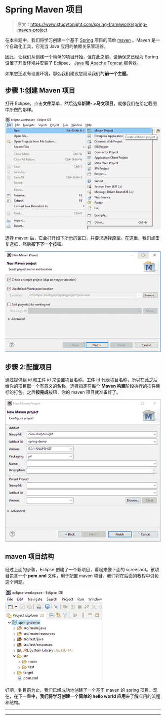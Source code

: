 # Spring Maven 项目

> 原文：<https://www.studytonight.com/spring-framework/spring-maven-project>

在本主题中，我们将学习创建一个基于 [Spring](https://www.studytonight.com/spring-framework/spring-introduction) 项目的简单 [maven](https://www.studytonight.com/maven/) 。Maven 是一个自动化工具，它充当 Java 应用的依赖关系管理器。

因此，让我们从创建一个简单的项目开始，但在此之前，请确保您已经为 Spring 设置了开发环境并安装了 Eclipse、 [Java 和 Apache Tomcat 服务器。](https://www.studytonight.com/java/)

如果您还没有设置环境，那么我们建议您阅读我们的**前一个主题**。

## 步骤 1:创建 Maven 项目

打开 Eclipse，点击**文件**菜单，然后选择**新建- >马文项目**，就像我们在给定截图中所做的那样。

![first spring project using maven](img/f7027b0330c0721188abd403369ca1fb.png)

选择 maven 后，它会打开如下所示的窗口，并要求选择原型。在这里，我们点击复选框，然后**按下下一个**按钮。

![first spring project using maven](img/03b8d6a5cdf06d33c3293f557383e11d.png)

## 步骤 2:配置项目

通过提供组 id 和工件 id 来设置项目名称。工件 id 代表项目名称，所以在此之后给你的项目取一个有意义的名称，选择指定在每个 **Maven 构建**阶段执行的插件目标的打包。之后**按完成**按钮，你的 maven 项目就准备好了。

![first spring project using maven](img/69fa5da7802210af322e45084c999e1c.png)

## maven 项目结构

经过上面的步骤，Eclipse 创建了一个新项目，看起来像下面的 screeshot。该项目包含一个 **pom.xml** 文件，用于配置 maven 项目。我们将在后面的教程中讨论这个问题。

![first spring project using maven](img/bdf95fa89a8e5b81d18ce0f44ce9cf4f.png)

好吧，到目前为止，我们已经成功地创建了一个基于 maven 的 spring 项目。现在，在下一章**中，我们将学习创建一个简单的 hello world 应用**来了解应用的流程和结构。

* * *

* * *